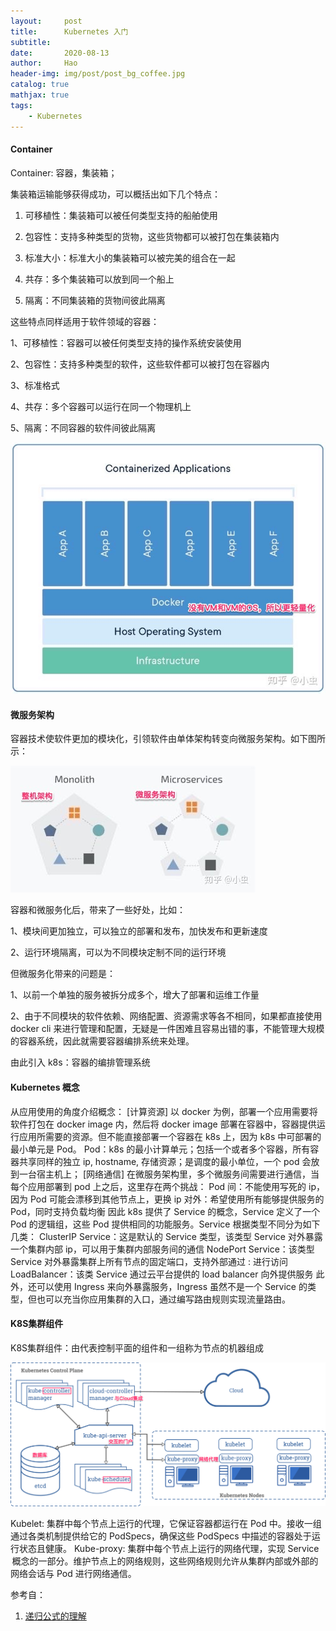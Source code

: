 ```yaml
---
layout:     post
title:      Kubernetes 入门
subtitle:   
date:       2020-08-13
author:     Hao
header-img: img/post/post_bg_coffee.jpg
catalog: true
mathjax: true
tags:
    - Kubernetes
---
```


#### Container

Container: 容器，集装箱；

集装箱运输能够获得成功，可以概括出如下几个特点： 

1. 可移植性：集装箱可以被任何类型支持的船舶使用 

2. 包容性：支持多种类型的货物，这些货物都可以被打包在集装箱内 

3. 标准大小：标准大小的集装箱可以被完美的组合在一起 

4. 共存：多个集装箱可以放到同一个船上 

5. 隔离：不同集装箱的货物间彼此隔离 

这些特点同样适用于软件领域的容器： 

1、可移植性：容器可以被任何类型支持的操作系统安装使用 

2、包容性：支持多种类型的软件，这些软件都可以被打包在容器内 

3、标准格式 

4、共存：多个容器可以运行在同一个物理机上

5、隔离：不同容器的软件间彼此隔离

![img](/img/post/post_container.jpg)

#### 微服务架构

容器技术使软件更加的模块化，引领软件由单体架构转变向微服务架构。如下图所示：

![img](/img/post/post_microservice.jpg)

容器和微服务化后，带来了一些好处，比如： 

1、模块间更加独立，可以独立的部署和发布，加快发布和更新速度 

2、运行环境隔离，可以为不同模块定制不同的运行环境 

但微服务化带来的问题是：

1、以前一个单独的服务被拆分成多个，增大了部署和运维工作量

2、由于不同模块的软件依赖、网络配置、资源需求等各不相同，如果都直接使用 docker cli 来进行管理和配置，无疑是一件困难且容易出错的事，不能管理大规模的容器系统，因此就需要容器编排系统来处理。

由此引入 k8s：容器的编排管理系统

#### Kubernetes 概念
从应用使用的角度介绍概念：
[计算资源] 以 docker 为例，部署一个应用需要将软件打包在 docker image 内，然后将 docker image 部署在容器中，容器提供运行应用所需要的资源。但不能直接部署一个容器在 k8s 上，因为 k8s 中可部署的最小单元是 Pod。 
Pod：k8s 的最小计算单元；包括一个或者多个容器，所有容器共享同样的独立 ip, hostname, 存储资源；是调度的最小单位，一个 pod 会放到一台宿主机上； 
[网络通信] 在微服务架构里，多个微服务间需要进行通信，当每个应用部署到 pod 上之后，这里存在两个挑战： 
Pod 间：不能使用写死的 ip，因为 Pod 可能会漂移到其他节点上，更换 ip
对外：希望使用所有能够提供服务的 Pod，同时支持负载均衡 
因此 k8s 提供了 Service 的概念，Service 定义了一个 Pod 的逻辑组，这些 Pod 提供相同的功能服务。Service 根据类型不同分为如下几类： 
ClusterIP Service：这是默认的 Service 类型，该类型 Service 对外暴露一个集群内部 ip，可以用于集群内部服务间的通信 
NodePort Service：该类型 Service 对外暴露集群上所有节点的固定端口，支持外部通过 <NodeIP>:<NodePort> 进行访问 
LoadBalancer：该类 Service 通过云平台提供的 load balancer 向外提供服务 
此外，还可以使用 Ingress 来向外暴露服务，Ingress 虽然不是一个 Service 的类型，但也可以充当你应用集群的入口，通过编写路由规则实现流量路由。 

#### K8S集群组件

K8S集群组件：由代表控制平面的组件和一组称为节点的机器组成

![img](/img/post/post_k8sarchitecture.png)

Kubelet: 集群中每个节点上运行的代理，它保证容器都运行在 Pod 中。接收一组通过各类机制提供给它的 PodSpecs，确保这些 PodSpecs 中描述的容器处于运行状态且健康。
Kube-proxy: 集群中每个节点上运行的网络代理，实现 Service  概念的一部分。维护节点上的网络规则，这些网络规则允许从集群内部或外部的网络会话与 Pod 进行网络通信。 

参考自：
1. [递归公式的理解](https://leetcode-cn.com/problems/yuan-quan-zhong-zui-hou-sheng-xia-de-shu-zi-lcof/solution/nan-dian-shi-di-gui-gong-shi-de-li-jie-by-piao-yi-/)


